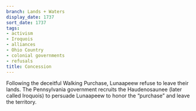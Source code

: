 ```yaml
---
branch: Lands + Waters
display_date: 1737
sort_date: 1737
tags:
- activism
- Iroquois
- alliances
- Ohio Country
- colonial governments
- refusals
title: Concession
---
```


Following the deceitful Walking Purchase, Lunaapeew refuse to leave their lands. The Pennsylvania government recruits the Haudenosaunee (later called Iroquois) to persuade Lunaapeew to honor the “purchase” and leave the territory.
